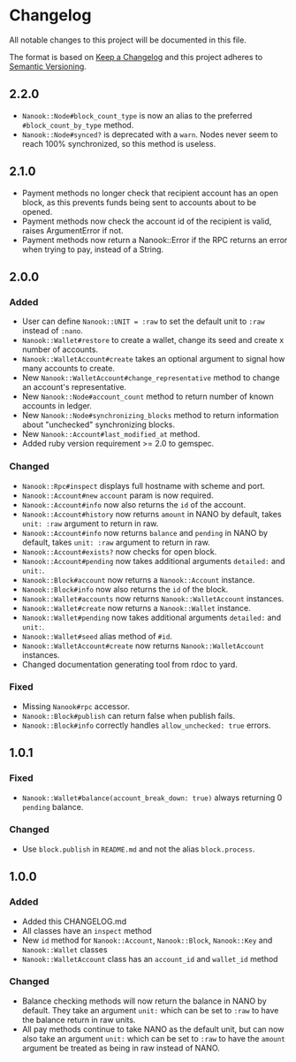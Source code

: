 # Changelog
All notable changes to this project will be documented in this file.

The format is based on [Keep a Changelog](http://keepachangelog.com/en/1.0.0/)
and this project adheres to [Semantic Versioning](http://semver.org/spec/v2.0.0.html).

## 2.2.0
- `Nanook::Node#block_count_type` is now an alias to the preferred `#block_count_by_type`
  method.
- `Nanook::Node#synced?` is deprecated with a `warn`. Nodes never seem to reach 100%
  synchronized, so this method is useless.

## 2.1.0

- Payment methods no longer check that recipient account has an open block, as this prevents
  funds being sent to accounts about to be opened.
- Payment methods now check the account id of the recipient is valid, raises ArgumentError if not.
- Payment methods now return a Nanook::Error if the RPC returns an error when trying to pay, instead of a String.

## 2.0.0

### Added

- User can define `Nanook::UNIT = :raw` to set the default unit to `:raw` instead of `:nano`.
- `Nanook::Wallet#restore` to create a wallet, change its seed and create x number of accounts.
- `Nanook::WalletAccount#create` takes an optional argument to signal
  how many accounts to create.
- New `Nanook::WalletAccount#change_representative` method to change an
  account's representative.
- New `Nanook::Node#account_count` method to return number of known accounts in ledger.
- New `Nanook::Node#synchronizing_blocks` method to return information about "unchecked" synchronizing blocks.
- New `Nanook::Account#last_modified_at` method.
- Added ruby version requirement >= 2.0 to gemspec.

### Changed
- `Nanook::Rpc#inspect` displays full hostname with scheme and port.
- `Nanook::Account#new` `account` param is now required.
- `Nanook::Account#info` now also returns the `id` of the account.
- `Nanook::Account#history` now returns `amount` in NANO by default, takes `unit: :raw` argument to return in raw.
- `Nanook::Account#info` now returns `balance` and `pending` in NANO by default, takes `unit: :raw` argument to return in raw.
- `Nanook::Account#exists?` now checks for open block.
- `Nanook::Account#pending` now takes additional arguments `detailed:` and `unit:`.
- `Nanook::Block#account` now returns a `Nanook::Account` instance.
- `Nanook::Block#info` now also returns the `id` of the block.
- `Nanook::Wallet#accounts` now returns `Nanook::WalletAccount` instances.
- `Nanook::Wallet#create` now returns a `Nanook::Wallet` instance.
- `Nanook::Wallet#pending` now takes additional arguments `detailed:` and `unit:`.
- `Nanook::Wallet#seed` alias method of `#id`.
- `Nanook::WalletAccount#create` now returns `Nanook::WalletAccount` instances.
- Changed documentation generating tool from rdoc to yard.

### Fixed
- Missing `Nanook#rpc` accessor.
- `Nanook::Block#publish` can return false when publish fails.
- `Nanook::Block#info` correctly handles `allow_unchecked: true` errors.

## 1.0.1

### Fixed

- `Nanook::Wallet#balance(account_break_down: true)` always returning 0 `pending` balance.

### Changed

- Use `block.publish` in `README.md` and not the alias `block.process`.

## 1.0.0

### Added

- Added this CHANGELOG.md
- All classes have an `inspect` method
- New `id` method for `Nanook::Account`, `Nanook::Block`, `Nanook::Key` and `Nanook::Wallet` classes
- `Nanook::WalletAccount` class has an `account_id` and `wallet_id` method

### Changed

- Balance checking methods will now return the balance in NANO by default.
  They take an argument `unit:` which can be set to `:raw` to have the
  balance return in raw units.
- All pay methods continue to take NANO as the default unit, but can now
  also take an argument `unit:` which can be set to `:raw` to have the
  `amount` argument be treated as being in raw instead of NANO.
